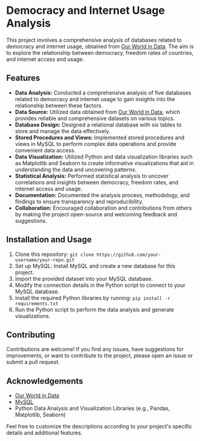 # Democracy and Internet Usage Analysis

This project involves a comprehensive analysis of databases related to democracy and internet usage, obtained from [Our World in Data](https://ourworldindata.org). The aim is to explore the relationship between democracy, freedom rates of countries, and internet access and usage.

## Features
- **Data Analysis:** Conducted a comprehensive analysis of five databases related to democracy and internet usage to gain insights into the relationship between these factors.
- **Data Source:** Utilized data obtained from [Our World in Data](https://ourworldindata.org), which provides reliable and comprehensive datasets on various topics.
- **Database Design:** Designed a relational database with six tables to store and manage the data effectively.
- **Stored Procedures and Views:** Implemented stored procedures and views in MySQL to perform complex data operations and provide convenient data access.
- **Data Visualization:** Utilized Python and data visualization libraries such as Matplotlib and Seaborn to create informative visualizations that aid in understanding the data and uncovering patterns.
- **Statistical Analysis:** Performed statistical analysis to uncover correlations and insights between democracy, freedom rates, and internet access and usage.
- **Documentation:** Documented the analysis process, methodology, and findings to ensure transparency and reproducibility.
- **Collaboration:** Encouraged collaboration and contributions from others by making the project open-source and welcoming feedback and suggestions.

## Installation and Usage
1. Clone this repository: `git clone https://github.com/your-username/your-repo.git`
2. Set up MySQL: Install MySQL and create a new database for this project.
3. Import the provided dataset into your MySQL database.
4. Modify the connection details in the Python script to connect to your MySQL database.
5. Install the required Python libraries by running: `pip install -r requirements.txt`
6. Run the Python script to perform the data analysis and generate visualizations.

## Contributing
Contributions are welcome! If you find any issues, have suggestions for improvements, or want to contribute to the project, please open an issue or submit a pull request.

## Acknowledgements
- [Our World in Data](https://ourworldindata.org)
- [MySQL](https://www.mysql.com/)
- Python Data Analysis and Visualization Libraries (e.g., Pandas, Matplotlib, Seaborn)

Feel free to customize the descriptions according to your project's specific details and additional features.
